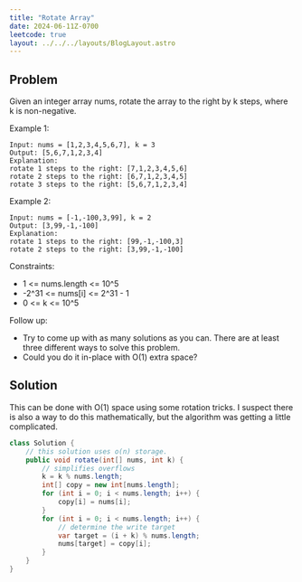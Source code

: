```yaml
---
title: "Rotate Array"
date: 2024-06-11Z-0700
leetcode: true
layout: ../../../layouts/BlogLayout.astro
---
```


## Problem

Given an integer array nums, rotate the array to the right by k steps, where k is non-negative.

Example 1:

```text
Input: nums = [1,2,3,4,5,6,7], k = 3
Output: [5,6,7,1,2,3,4]
Explanation:
rotate 1 steps to the right: [7,1,2,3,4,5,6]
rotate 2 steps to the right: [6,7,1,2,3,4,5]
rotate 3 steps to the right: [5,6,7,1,2,3,4]
```

Example 2:

```text
Input: nums = [-1,-100,3,99], k = 2
Output: [3,99,-1,-100]
Explanation:
rotate 1 steps to the right: [99,-1,-100,3]
rotate 2 steps to the right: [3,99,-1,-100]
```

Constraints:

- 1 <= nums.length <= 10^5
- -2^31 <= nums[i] <= 2^31 - 1
- 0 <= k <= 10^5

Follow up:

- Try to come up with as many solutions as you can. There are at least three different ways to solve this problem.
- Could you do it in-place with O(1) extra space?

## Solution

This can be done with O(1) space using some rotation tricks. I suspect there is also a way to do this mathematically, but the algorithm was getting a little complicated.

```java
class Solution {
    // this solution uses o(n) storage.
    public void rotate(int[] nums, int k) {
        // simplifies overflows
        k = k % nums.length;
        int[] copy = new int[nums.length];
        for (int i = 0; i < nums.length; i++) {
            copy[i] = nums[i];
        }
        for (int i = 0; i < nums.length; i++) {
            // determine the write target
            var target = (i + k) % nums.length;
            nums[target] = copy[i];
        }
    }
}
```
